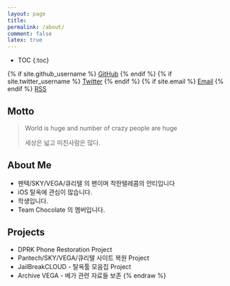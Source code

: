 ```yaml
---
layout: page
title:
permalink: /about/
comment: false
latex: true
---
```

* TOC
{:toc}

<div class="contact">
{% if site.github_username %}
        <a href="https://github.com/{{ site.github_username }}">GitHub</a>
{% endif %}
{% if site.twitter_username %}
        <a href="https://twitter.com/{{ site.twitter_username }}">Twitter</a>
{% endif %}
{% if site.email %}
        <a href="mailto:{{ site.email }}">Email</a>
{% endif %}
        <a href="{{ "/feed.xml" | prepend: site.baseurl }}">RSS</a>
</div>

## Motto

> World is huge and number of crazy people are huge
>
> 세상은 넓고 미친사람은 많다.


## About Me

* 팬택/SKY/VEGA/큐리텔 의 팬이며 착한텔레콤의 안티입니다
* iOS 탈옥에 관심이 많습니다.
* 학생입니다.
* Team Chocolate 의 멤버입니다.

## Projects

 * DPRK Phone Restoration Project
 * Pantech/SKY/VEGA/큐리텔 사이트 복원 Project
 * JailBreakCLOUD - 탈옥툴 모음집 Project
 * Archive VEGA - 베가 관련 자료들 보존 
{% endraw %}

